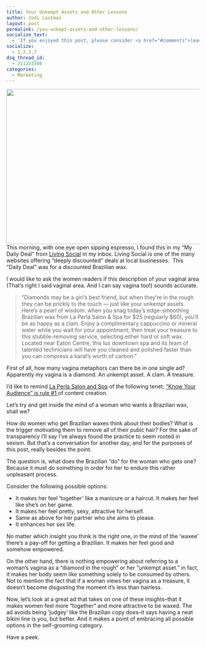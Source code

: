 ```yaml
---
title: Your Unkempt Assets and Other Lessons
author: Jodi Lastman
layout: post
permalink: /you-unkept-assets-and-other-lessons/
socialize_text:
  - 'If you enjoyed this post, please consider <a href="#comments">leaving a comment</a> or <a href="http://www.hypenotic.com/feed" title="Syndicate this site using RSS">subscribing to the <abbr title="Really Simple Syndication">RSS</abbr> feed</a> to have future articles delivered to your feed reader.'
socialize:
  - 1,2,3,7
dsq_thread_id:
  - 211223586
categories:
  - Marketing
---
```

<a rel="attachment wp-att-4036" href="http://hypenotic.com/meaning-fulmarketing/4033/you-unkept-assets-and-other-lessons/attachment/screen-shot-2011-01-17-at-11-20-17-pm"><img class="aligncenter size-full wp-image-4036" title="Screen shot 2011-01-17 at 11.20.17 PM" src="http://hypenotic.com/wordpress/wp-content/uploads/2011/01/Screen-shot-2011-01-17-at-11.20.17-PM.png" alt="" width="511" height="404" /></a>This morning, with one eye open sipping espresso, I found this in my &#8220;My Daily Deal&#8221; from [Living Social][1] in my inbox. Living Social is one of the many websites offering &#8220;deeply discounted&#8221; deals at local businesses.  This &#8220;Daily Deal&#8221; was for a discounted Brazilian wax.

I would like to ask the women readers if this description of your vaginal area (That&#8217;s right I said vaginal area. And I can say vagina too!) sounds accurate.

> &#8220;Diamonds may be a girl&#8217;s best friend, but when they&#8217;re in the rough they can be prickly to the touch &#8212; just like your unkempt assets. Here&#8217;s a pearl of wisdom: when you snag today&#8217;s edge-smoothing Brazilian wax from La Perla Salon & Spa for $25 (regularly $60), you&#8217;ll be as happy as a clam. Enjoy a complimentary cappuccino or mineral water while you wait for your appointment; then treat your treasure to this stubble-removing service, selecting either hard or soft wax. Located near Eaton Centre, this lux downtown spa and its team of talented technicians will have you cleaned and polished faster than you can compress a karat&#8217;s worth of carbon.&#8221;

First of all, how many vagina metaphors can there be in one single ad? Apparently my vagina is a diamond. An unkempt asset. A clam. A treasure.

I&#8217;d like to remind [La Perla Salon and Spa][2] of the following tenet; [&#8220;Know Your Audience&#8221; is rule #1 ][3]of content creation.

Let&#8217;s try and get inside the mind of a woman who wants a Brazilian wax, shall we?

How do women who get Brazilian waxes think about their bodies? What is the trigger motivating them to remove all of their pubic hair? For the sake of transparency I&#8217;ll say I&#8217;ve always found the practice to seem rooted in sexism. But that&#8217;s a conversation for another day, and for the purposes of this post, really besides the point.

The question is, what does the Brazilian &#8220;do&#8221; for the woman who gets one? Because it must do something in order for her to endure this rather unpleasant process.

Consider the following possible options:

*   It makes her feel &#8216;together&#8217; like a manicure or a haircut. It makes her feel like she&#8217;s on her game.
*   It makes her feel pretty, sexy, attractive for herself.
*   Same as above for her partner who she aims to please.
*   It enhances her sex life.

No matter which insight you think is the right one, in the mind of the &#8216;waxee&#8217; there&#8217;s a pay-off for getting a Brazilian. It makes her feel good and somehow empowered.

On the other hand, there is nothing empowering about referring to a woman&#8217;s vagina as a &#8220;diamond in the rough&#8221; or her &#8220;unkempt asset.&#8221; in fact, it makes her body seem like something solely to be consumed by others. Not to mention the fact that if a woman views her vagina as a treasure, it doesn&#8217;t become disgusting the moment it&#8217;s less than hairless.

Now, let&#8217;s look at a great ad that takes on one of these insights&#8211;that it makes women feel more &#8220;together&#8221; and more attractive to be waxed. The ad avoids being &#8216;judgey&#8217; like the Brazilian copy does&#8211;it says having a neat bikini line is you, but better. And it makes a point of embracing all possible options in the self-grooming category.

Have a peek.

 [1]: http://livingsocial.com/deals/18358-brazilian-wax?msdc_id=53&ref=TORDeal011711_53_4666email
 [2]: http://laperla.sites.toronto.com/
 [3]: http://www.copyblogger.com/remarkable-marketing-story/
